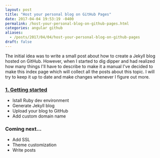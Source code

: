```yaml
---
layout: post
title: "Host your personal blog on GitHub Pages"
date: 2017-04-04 19:53:19 -0400
permalink: /host-your-personal-blog-on-github-pages.html
categories: angular github
aliases:
  - /posts/2017/04/04/host-your-personal-blog-on-github-pages
draft: false
---
```


The initial idea was to write a small post about how to create a Jekyll blog hosted on GitHub. However, when I started to dig dipper and had realized how many things I'll have to describe to make it a manual I've decided to make this index page which will collect all the posts about this topic. I will try to keep it up to date and make changes whenever I figure out more.

### [1. Getting started](/getting-started-with-jekyll)

- Istall Ruby dev environment
- Generate Jekyll blog
- Upload your blog to GitHub
- Add custom domain name

### Coming next...

- Add SSL
- Theme customization
- Write posts
